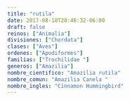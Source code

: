 ```yaml
---
title: "rutila"
date: 2017-08-18T20:46:32-06:00
draft: false
reinos: ["Animalia"]
divisiones: ["Chordata"]
clases: ["Aves"]
ordenes: ["Apodiformes"]
familias: ["Trochilidae "]
generos: ["Amazilia"]
nombre_cientifico: "Amazilia rutila"
nombre_comun: "Amazilia Canela "
nombre_ingles: "Cinnamon Hummingbird"
---
```

